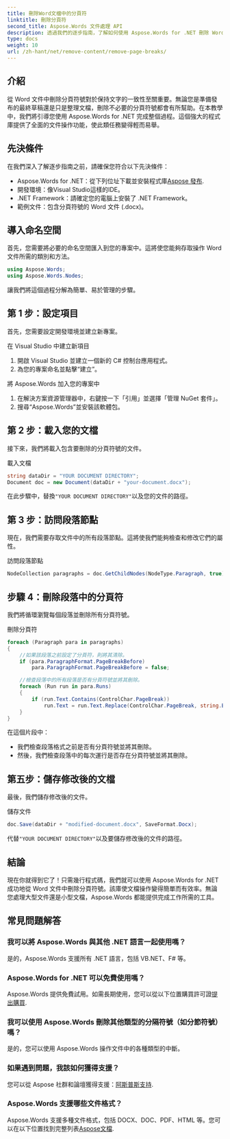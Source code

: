 ```yaml
---
title: 刪除Word文檔中的分頁符
linktitle: 刪除分頁符
second_title: Aspose.Words 文件處理 API
description: 透過我們的逐步指南，了解如何使用 Aspose.Words for .NET 刪除 Word 文件中的分頁符號。提升您的文件處理技能。
type: docs
weight: 10
url: /zh-hant/net/remove-content/remove-page-breaks/
---
```

## 介紹

從 Word 文件中刪除分頁符號對於保持文字的一致性至關重要。無論您是準備發布的最終草稿還是只是整理文檔，刪除不必要的分頁符號都會有所幫助。在本教學中，我們將引導您使用 Aspose.Words for .NET 完成整個過程。這個強大的程式庫提供了全面的文件操作功能，使此類任務變得輕而易舉。

## 先決條件

在我們深入了解逐步指南之前，請確保您符合以下先決條件：

-  Aspose.Words for .NET：從下列位址下載並安裝程式庫[Aspose 發布](https://releases.aspose.com/words/net/).
- 開發環境：像Visual Studio這樣的IDE。
- .NET Framework：請確定您的電腦上安裝了 .NET Framework。
- 範例文件：包含分頁符號的 Word 文件 (.docx)。

## 導入命名空間

首先，您需要將必要的命名空間匯入到您的專案中。這將使您能夠存取操作 Word 文件所需的類別和方法。

```csharp
using Aspose.Words;
using Aspose.Words.Nodes;
```

讓我們將這個過程分解為簡單、易於管理的步驟。

## 第 1 步：設定項目

首先，您需要設定開發環境並建立新專案。

在 Visual Studio 中建立新項目
1. 開啟 Visual Studio 並建立一個新的 C# 控制台應用程式。
2. 為您的專案命名並點擊“建立”。

將 Aspose.Words 加入您的專案中
1. 在解決方案資源管理器中，右鍵按一下「引用」並選擇「管理 NuGet 套件」。
2. 搜尋“Aspose.Words”並安裝該軟體包。

## 第 2 步：載入您的文檔

接下來，我們將載入包含要刪除的分頁符號的文件。

載入文檔
```csharp
string dataDir = "YOUR DOCUMENT DIRECTORY"; 
Document doc = new Document(dataDir + "your-document.docx");
```
在此步驟中，替換`"YOUR DOCUMENT DIRECTORY"`以及您的文件的路徑。

## 第 3 步：訪問段落節點

現在，我們需要存取文件中的所有段落節點。這將使我們能夠檢查和修改它們的屬性。

訪問段落節點
```csharp
NodeCollection paragraphs = doc.GetChildNodes(NodeType.Paragraph, true);
```

## 步驟 4：刪除段落中的分頁符

我們將循環瀏覽每個段落並刪除所有分頁符號。

刪除分頁符
```csharp
foreach (Paragraph para in paragraphs)
{
    //如果該段落之前設定了分頁符，則將其清除。
    if (para.ParagraphFormat.PageBreakBefore)
        para.ParagraphFormat.PageBreakBefore = false;

    //檢查段落中的所有段落是否有分頁符號並將其刪除。
    foreach (Run run in para.Runs)
    {
        if (run.Text.Contains(ControlChar.PageBreak))
            run.Text = run.Text.Replace(ControlChar.PageBreak, string.Empty);
    }
}
```
在這個片段中：
- 我們檢查段落格式之前是否有分頁符號並將其刪除。
- 然後，我們檢查段落中的每次運行是否存在分頁符號並將其刪除。

## 第五步：儲存修改後的文檔

最後，我們儲存修改後的文件。

儲存文件
```csharp
doc.Save(dataDir + "modified-document.docx", SaveFormat.Docx);
```
代替`"YOUR DOCUMENT DIRECTORY"`以及要儲存修改後的文件的路徑。

## 結論

現在你就得到它了！只需幾行程式碼，我們就可以使用 Aspose.Words for .NET 成功地從 Word 文件中刪除分頁符號。該庫使文檔操作變得簡單而有效率。無論您處理大型文件還是小型文檔，Aspose.Words 都能提供完成工作所需的工具。

## 常見問題解答

### 我可以將 Aspose.Words 與其他 .NET 語言一起使用嗎？
是的，Aspose.Words 支援所有 .NET 語言，包括 VB.NET、F# 等。

### Aspose.Words for .NET 可以免費使用嗎？
 Aspose.Words 提供免費試用。如需長期使用，您可以從以下位置購買許可證[提出購買](https://purchase.aspose.com/buy).

### 我可以使用 Aspose.Words 刪除其他類型的分隔符號（如分節符號）嗎？
是的，您可以使用 Aspose.Words 操作文件中的各種類型的中斷。

### 如果遇到問題，我該如何獲得支援？
您可以從 Aspose 社群和論壇獲得支援：[阿斯普斯支持](https://forum.aspose.com/c/words/8).

### Aspose.Words 支援哪些文件格式？
Aspose.Words 支援多種文件格式，包括 DOCX、DOC、PDF、HTML 等。您可以在以下位置找到完整列表[Aspose文檔](https://reference.aspose.com/words/net/).
